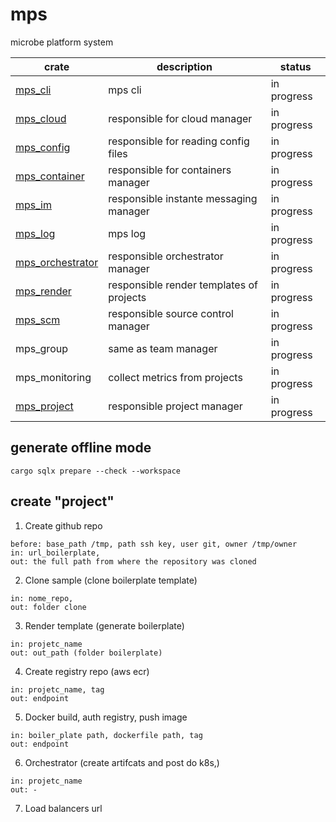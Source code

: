 # mps

microbe platform system

| crate                 | description                              | status      |
| --------------------- | ---------------------------------------- | ----------- |
| [mps_cli][0]          | mps cli                                  | in progress |
| [mps_cloud][6]        | responsible for cloud manager            | in progress |
| [mps_config][3]       | responsible for reading config files     | in progress |
| [mps_container][4]    | responsible for containers manager       | in progress |
| [mps_im][2]           | responsible instante messaging manager   | in progress |
| [mps_log][7]          | mps log                                  | in progress |
| [mps_orchestrator][5] | responsible orchestrator manager         | in progress |
| [mps_render][8]       | responsible render templates of projects | in progress |
| [mps_scm][1]          | responsible source control manager       | in progress |
| mps_group             | same as team manager                     | in progress |
| mps_monitoring        | collect metrics from projects            | in progress |
| [mps_project][9]      | responsible project manager              | in progress |

## generate offline mode

```console
cargo sqlx prepare --check --workspace
```

## create "project"

1. Create github repo

```
before: base_path /tmp, path ssh key, user git, owner /tmp/owner
in: url_boilerplate,
out: the full path from where the repository was cloned
```

2. Clone sample (clone boilerplate template)

```
in: nome_repo,
out: folder clone
```

3. Render template (generate boilerplate)

```
in: projetc_name
out: out_path (folder boilerplate)
```

4. Create registry repo (aws ecr)

```
in: projetc_name, tag
out: endpoint
```

5. Docker build, auth registry, push image

```
in: boiler_plate path, dockerfile path, tag
out: endpoint
```

6. Orchestrator (create artifcats and post do k8s,)

```
in: projetc_name
out: -
```

7. Load balancers url

[0]: ./crates/mps_cli/README.md
[1]: ./crates/mps_scm/README.md
[2]: ./crates/mps_im/README.md
[3]: ./crates/mps_config/README.md
[4]: ./crates/mps_container/README.md
[5]: ./crates/mps_orchestrator/README.md
[6]: ./crates/mps_cloud/README.md
[7]: ./crates/mps_render/README.md
[8]: ./crates/mps_log/README.md
[9]: ./crates/mps_project/README.md
